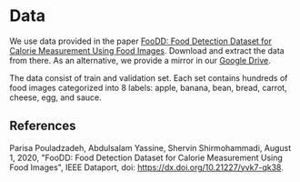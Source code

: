 # Data

We use data provided in the paper [FooDD: Food Detection Dataset for Calorie Measurement Using Food Images](https://dx.doi.org/10.21227/yvk7-qk38). Download and extract the data from there. As an alternative, we provide a mirror in our [Google Drive](https://drive.google.com/drive/folders/1WA3mxL_aGh3Ut56oiTTKNGKmtArgEX8c?usp=sharing).

The data consist of train and validation set. Each set contains hundreds of food images categorized into  8 labels: apple, banana, bean, bread, carrot, cheese, egg, and sauce.

## References

Parisa Pouladzadeh, Abdulsalam Yassine, Shervin Shirmohammadi, August 1, 2020, "FooDD: Food Detection Dataset for Calorie Measurement Using Food Images", IEEE Dataport, doi: <https://dx.doi.org/10.21227/yvk7-qk38>.
